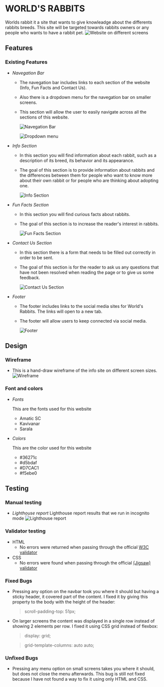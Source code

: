 # WORLD'S RABBITS

Worlds rabbit it a site that wants to give knowleadge about the differents rabbits breeds. This site will be targeted towards rabbits owners or any people who wants to have a rabbit pet.
![Website on different screens](assets/images/responsive-site.jpg)

## Features

### Existing Features

- _Navegation Bar_

  - The navegation bar includes links to each section of the website (Info, Fun Facts and Contact Us).
  - Also there is a dropdown menu for the navegation bar on smaller screens.
  - This section will allow the user to easily navigate across all the sections of this website.

    ![Navegation Bar](assets/images/navbar.jpg)

    ![Dropdown menu](assets/images/dropdown-menu.jpg)

- _Info Section_

  - In this section you will find information about each rabbit, such as a description of its breed, its behavior and its appearance.
  - The goal of this section is to provide information about rabbits and the differences between them for people who want to know more about their own rabbit or for people who are thinking about adopting one.

    ![Info Section](assets/images/info-section.jpg)

- _Fun Facts Section_

  - In this section you will find curious facts about rabbits.
  - The goal of this section is to increase the reader's interest in rabbits.

    ![Fun Facts Section](assets/images/funfacts-section.jpg)

- _Contact Us Section_

  - In this section there is a form that needs to be filled out correctly in order to be sent.
  - The goal of this section is for the reader to ask us any questions that have not been resolved when reading the page or to give us some feedback.

    ![Contact Us Section](assets/images/contactus-section.jpg)

- _Footer_

  - The footer includes links to the social media sites for World's Rabbits. The links will open to a new tab.
  - The footer will allow users to keep connected via social media.

    ![Footer](assets/images/footer.jpg)

## Design

### Wireframe

- This is a hand-draw wireframe of the info site on different screen sizes.
  ![Wireframe](assets/images/wireframe.jpg)

### Font and colors

- _Fonts_

  This are the fonts used for this website

  - Amatic SC
  - Kavivanar
  - Sarala

- _Colors_

  This are the color used for this website

  - #36271c
  - #d5bdaf
  - #D7CAC1
  - #f5ebe0

## Testing

### Manual testing

- _Lighthouse report_
  Lighthouse report results that we run in incognito mode
  ![Lighthouse report](assets/images/lighthouse-report.jpg)

### Validator testing

- HTML
  - No errors were returned when passing through the official [W3C validator](https://validator.w3.org/nu/?showsource=yes&doc=https%3A%2F%2Fpaaulcb.github.io%2Fworlds-rabbits%2F)
- CSS
  - No errors were found when passing through the official [(Jigsaw) validator](http://jigsaw.w3.org/css-validator/validator?lang=en&profile=css3svg&uri=https%3A%2F%2Fpaaulcb.github.io%2Fworlds-rabbits%2F&usermedium=all&vextwarning=&warning=1)

### Fixed Bugs

- Pressing any option on the navbar took you where it should but having a sticky header, it covered part of the content. I fixed it by giving this property to the body with the height of the header:
  > scroll-padding-top: 51px;
- On larger screens the content was displayed in a single row instead of showing 2 elements per row. I fixed it using CSS grid instead of flexbox:

  > display: grid;

  > grid-template-columns: auto auto;

### Unfixed Bugs

- Pressing any menu option on small screens takes you where it should, but does not close the menu afterwards. This bug is still not fixed because I have not found a way to fix it using only HTML and CSS.
